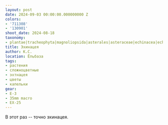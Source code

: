 ```yaml
---
layout: post
date: 2024-09-03 00:00:00.000000000 Z
colors:
- '711308'
- '130901'
shoot_date: 2024-08-18
taxonomy:
- plantae|tracheophyta|magnoliopsida|asterales|asteraceae|echinacea|echinacea purpurea
title: Эхинацея
author: К.С.
location: Ёльбаза
tags:
- растения
- сложноцветные
- эхтнацея
- цветы
- капельки
gear:
- E-3
- 35mm macro
- EX-25
---
```

В этот раз -- точно эхинацея.

